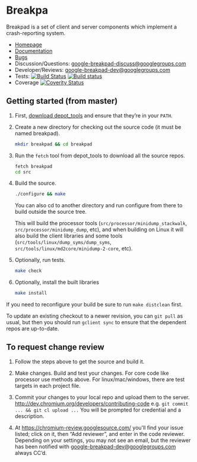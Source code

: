 # Breakpa

Breakpad is a set of client and server components which implement a
crash-reporting system.

* [Homepage](https://chromium.googlesource.com/breakpad/breakpad/)
* [Documentation](https://chromium.googlesource.com/breakpad/breakpad/+/master/docs/)
* [Bugs](https://bugs.chromium.org/p/google-breakpad/)
* Discussion/Questions: [google-breakpad-discuss@googlegroups.com](https://groups.google.com/d/forum/google-breakpad-discuss)
* Developer/Reviews: [google-breakpad-dev@googlegroups.com](https://groups.google.com/d/forum/google-breakpad-dev)
* Tests: [![Build Status](https://travis-ci.org/google/breakpad.svg?branch=master)](https://travis-ci.org/google/breakpad) [![Build status](https://ci.appveyor.com/api/projects/status/eguv4emv2rhq68u2?svg=true)](https://ci.appveyor.com/project/vapier/breakpad)
* Coverage [![Coverity Status](https://scan.coverity.com/projects/9215/badge.svg)](https://scan.coverity.com/projects/google-breakpad)

## Getting started (from master)

1.  First, [download depot_tools](http://dev.chromium.org/developers/how-tos/install-depot-tools)
    and ensure that they’re in your `PATH`.

2.  Create a new directory for checking out the source code (it must be named
    breakpad).

    ```sh
    mkdir breakpad && cd breakpad
    ```

3.  Run the `fetch` tool from depot_tools to download all the source repos.

    ```sh
    fetch breakpad
    cd src
    ```

4.  Build the source.

    ```sh
    ./configure && make
    ```

    You can also cd to another directory and run configure from there to build
    outside the source tree.

    This will build the processor tools (`src/processor/minidump_stackwalk`,
    `src/processor/minidump_dump`, etc), and when building on Linux it will
    also build the client libraries and some tools
    (`src/tools/linux/dump_syms/dump_syms`,
    `src/tools/linux/md2core/minidump-2-core`, etc).

5.  Optionally, run tests.

    ```sh
    make check
    ```

6.  Optionally, install the built libraries

    ```sh
    make install
    ```

If you need to reconfigure your build be sure to run `make distclean` first.

To update an existing checkout to a newer revision, you can
`git pull` as usual, but then you should run `gclient sync` to ensure that the
dependent repos are up-to-date.

## To request change review

1.  Follow the steps above to get the source and build it.

2.  Make changes. Build and test your changes.
    For core code like processor use methods above.
    For linux/mac/windows, there are test targets in each project file.

3.  Commit your changes to your local repo and upload them to the server.
    http://dev.chromium.org/developers/contributing-code
    e.g. `git commit ... && git cl upload ...`
    You will be prompted for credential and a description.

4.  At https://chromium-review.googlesource.com/ you'll find your issue listed;
    click on it, then “Add reviewer”, and enter in the code reviewer. Depending
    on your settings, you may not see an email, but the reviewer has been
    notified with google-breakpad-dev@googlegroups.com always CC’d.
